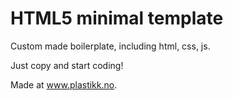 # HTML5 minimal template
Custom made boilerplate, including html, css, js. 

Just copy and start coding! 

Made at www.plastikk.no.
